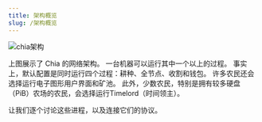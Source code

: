 ```yaml
---
title: 架构概览
slug: /架构概览
---
```


![chia架构](/img/chia-network-architecture.png)

上图展示了 Chia 的网络架构。 一台机器可以运行其中一个以上的过程。 事实上，默认配置是同时运行四个过程：耕种、全节点、收割和钱包。 许多农民还会选择运行电子图形用户界面和矿池。 此外，少数农民，特别是拥有较多硬盘（PiB）农场的农民，会选择运行Timelord（时间领主）。

让我们逐个讨论这些进程，以及连接它们的协议。
